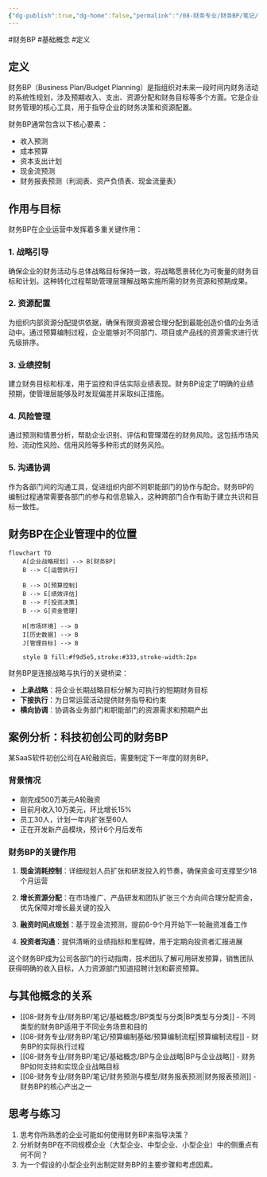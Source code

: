 ```yaml
---
{"dg-publish":true,"dg-home":false,"permalink":"/08-财务专业/财务BP/笔记/基础概念/BP定义与作用/","dgPassFrontmatter":true}
---
```


#财务BP #基础概念 #定义 

## 定义

财务BP（Business Plan/Budget Planning）是指组织对未来一段时间内财务活动的系统性规划，涉及预期收入、支出、资源分配和财务目标等多个方面。它是企业财务管理的核心工具，用于指导企业的财务决策和资源配置。

财务BP通常包含以下核心要素：
- 收入预测
- 成本预算
- 资本支出计划
- 现金流预测
- 财务报表预测（利润表、资产负债表、现金流量表）

## 作用与目标

财务BP在企业运营中发挥着多重关键作用：

### 1. 战略引导
确保企业的财务活动与总体战略目标保持一致，将战略愿景转化为可衡量的财务目标和计划。这种转化过程帮助管理层理解战略实施所需的财务资源和预期成果。

### 2. 资源配置
为组织内部资源分配提供依据，确保有限资源被合理分配到最能创造价值的业务活动中。通过预算编制过程，企业能够对不同部门、项目或产品线的资源需求进行优先级排序。

### 3. 业绩控制
建立财务目标和标准，用于监控和评估实际业绩表现。财务BP设定了明确的业绩预期，使管理层能够及时发现偏差并采取纠正措施。

### 4. 风险管理
通过预测和情景分析，帮助企业识别、评估和管理潜在的财务风险。这包括市场风险、流动性风险、信用风险等多种形式的财务风险。

### 5. 沟通协调
作为各部门间的沟通工具，促进组织内部不同职能部门的协作与配合。财务BP的编制过程通常需要各部门的参与和信息输入，这种跨部门合作有助于建立共识和目标一致性。

## 财务BP在企业管理中的位置

```mermaid
flowchart TD
    A[企业战略规划] --> B[财务BP]
    B --> C[运营执行]
    
    B --> D[预算控制]
    B --> E[绩效评估]
    B --> F[投资决策]
    B --> G[资金管理]
    
    H[市场环境] --> B
    I[历史数据] --> B
    J[管理目标] --> B
    
    style B fill:#f9d5e5,stroke:#333,stroke-width:2px
```

财务BP是连接战略与执行的关键桥梁：
- **上承战略**：将企业长期战略目标分解为可执行的短期财务目标
- **下接执行**：为日常运营活动提供财务指导和约束
- **横向协调**：协调各业务部门和职能部门的资源需求和预期产出

## 案例分析：科技初创公司的财务BP

某SaaS软件初创公司在A轮融资后，需要制定下一年度的财务BP。

### 背景情况
- 刚完成500万美元A轮融资
- 目前月收入10万美元，环比增长15%
- 员工30人，计划一年内扩张至60人
- 正在开发新产品模块，预计6个月后发布

### 财务BP的关键作用

1. **现金消耗控制**：详细规划人员扩张和研发投入的节奏，确保资金可支撑至少18个月运营

2. **增长资源分配**：在市场推广、产品研发和团队扩张三个方向间合理分配资金，优先保障对增长最关键的投入

3. **融资时间点规划**：基于现金流预测，提前6-9个月开始下一轮融资准备工作

4. **投资者沟通**：提供清晰的业绩指标和里程碑，用于定期向投资者汇报进展

这个财务BP成为公司各部门的行动指南，技术团队了解可用研发预算，销售团队获得明确的收入目标，人力资源部门知道招聘计划和薪资预算。

## 与其他概念的关系

- [[08-财务专业/财务BP/笔记/基础概念/BP类型与分类\|BP类型与分类]] - 不同类型的财务BP适用于不同业务场景和目的
- [[08-财务专业/财务BP/笔记/预算编制基础/预算编制流程\|预算编制流程]] - 财务BP的实际执行过程
- [[08-财务专业/财务BP/笔记/基础概念/BP与企业战略\|BP与企业战略]] - 财务BP如何支持和实现企业战略目标
- [[08-财务专业/财务BP/笔记/财务预测与模型/财务报表预测\|财务报表预测]] - 财务BP的核心产出之一

## 思考与练习

1. 思考你所熟悉的企业可能如何使用财务BP来指导决策？
2. 分析财务BP在不同规模企业（大型企业、中型企业、小型企业）中的侧重点有何不同？
3. 为一个假设的小型企业列出制定财务BP的主要步骤和考虑因素。 